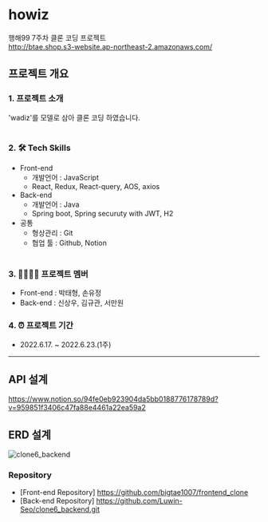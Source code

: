 # howiz
행해99 7주차 클론 코딩 프로젝트 <br>
http://btae.shop.s3-website.ap-northeast-2.amazonaws.com/

## 프로젝트 개요

### 1. 프로젝트 소개
'wadiz'를 모델로 삼아 클론 코딩 하였습니다.
<br><br>

### 2. 🛠 Tech Skills
- Front-end
    - 개발언어 : JavaScript
    - React, Redux, React-query, AOS, axios
- Back-end
    - 개발언어 : Java
    - Spring boot, Spring securuty with JWT, H2
- 공통
    - 형상관리 : Git
    - 협업 툴 : Github, Notion
<br><br>

### 3. 👨‍👩‍👧‍👧 프로젝트 멤버
- Front-end : 박태형, 손유정
- Back-end : 신상우, 김규관, 서만원

### 4. ⏰ 프로젝트 기간
- 2022.6.17. ~ 2022.6.23.(1주)

----

## API 설계
https://www.notion.so/94fe0eb923904da5bb0188776178789d?v=959851f3406c47fa88e4461a22ea59a2

## ERD 설계
![clone6_backend](https://user-images.githubusercontent.com/105038064/175245159-149caf0d-4f0e-42bf-866c-9334028d8003.png)

### Repository
- [Front-end Repository] https://github.com/bigtae1007/frontend_clone
- [Back-end Repository] https://github.com/Luwin-Seo/clone6_backend.git
